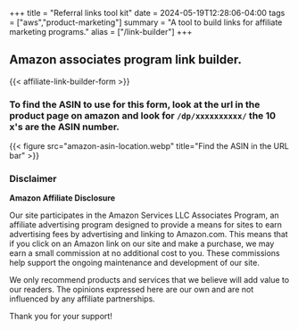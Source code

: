 +++
title = "Referral links tool kit"
date = 2024-05-19T12:28:06-04:00
tags = ["aws","product-marketing"]
summary = "A tool to build links for affiliate marketing programs."
alias = ["/link-builder"]
+++

## Amazon associates program link builder.

{{< affiliate-link-builder-form  >}}

### To find the ASIN to use for this form, look at the url in the product page on amazon and look for `/dp/xxxxxxxxxx/` the 10 x's are the ASIN number.

 {{< figure src="amazon-asin-location.webp" title="Find the ASIN in the URL bar" >}}


### Disclaimer

**Amazon Affiliate Disclosure**

Our site participates in the Amazon Services LLC Associates Program, an affiliate advertising program designed to provide a means for sites to earn advertising fees by advertising and linking to Amazon.com. This means that if you click on an Amazon link on our site and make a purchase, we may earn a small commission at no additional cost to you. These commissions help support the ongoing maintenance and development of our site.  

We only recommend products and services that we believe will add value to our readers. The opinions expressed here are our own and are not influenced by any affiliate partnerships.  

Thank you for your support!  


